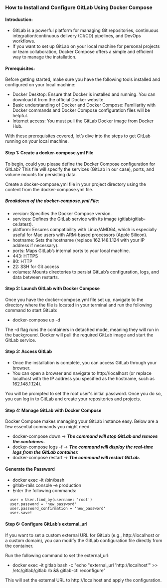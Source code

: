 ### How to Install and Configure GitLab Using Docker Compose

#### Introduction:

* GitLab is a powerful platform for managing Git repositories, continuous integration/continuous delivery (CI/CD) pipelines, and DevOps workflows. 
* If you want to set up GitLab on your local machine for personal projects or team collaboration, Docker Compose offers a simple and efficient way to manage the installation.

#### Prerequisites:

Before getting started, make sure you have the following tools installed and configured on your local machine:

* Docker Desktop: Ensure that Docker is installed and running. You can download it from the official Docker website.
* Basic understanding of Docker and Docker Compose: Familiarity with Docker commands and Docker Compose configuration files will be helpful.
* Internet access: You must pull the GitLab Docker image from Docker Hub.

With these prerequisites covered, let’s dive into the steps to get GitLab running on your local machine.

#### Step 1: Create a docker-compose.yml File

To begin, could you please define the Docker Compose configuration for GitLab? This file will specify the services (GitLab in our case), ports, and volume mounts for persisting data.

Create a docker-compose.yml file in your project directory using the content from the docker-compose.yml file. 


##### Breakdown of the docker-compose.yml File:

* version: Specifies the Docker Compose version.
* services: Defines the GitLab service with its image (gitlab/gitlab-ce:latest).
* platform: Ensures compatibility with Linux/AMD64, which is especially useful for Mac users with ARM-based processors (Apple Silicon).
* hostname: Sets the hostname (replace 162.148.1.124 with your IP address if necessary).
* ports: Maps GitLab’s internal ports to your local machine.
* 443: HTTPS
* 80: HTTP
* 22: SSH for Git access
* volumes: Mounts directories to persist GitLab’s configuration, logs, and data between restarts.

#### Step 2: Launch GitLab with Docker Compose

Once you have the docker-compose.yml file set up, navigate to the directory where the file is located in your terminal and run the following command to start GitLab:

* docker-compose up -d

The -d flag runs the containers in detached mode, meaning they will run in the background. Docker will pull the required GitLab image and start the GitLab service.

#### Step 3: Access GitLab

* Once the installation is complete, you can access GitLab through your browser.
* You can open a browser and navigate to http://localhost (or replace localhost with the IP address you specified as the hostname, such as 162.148.1.124).

You will be prompted to set the root user's initial password. Once you do so, you can log in to GitLab and create your repositories and projects.

#### Step 4: Manage GitLab with Docker Compose

Docker Compose makes managing your GitLab instance easy. Below are a few essential commands you might need:
* docker-compose down   -> ***The command will stop GitLab and remove the containers.***
* docker-compose logs -f  -> ***The command will display the real-time logs from the GitLab container.***
* docker-compose restart -> ***The command will restart GitLab.***

#### Generate the Password
* docker exec -it <gitlab-container-name> /bin/bash
* gitlab-rails console -e production
* Enter the following commands:
```
  user = User.find_by(username: 'root')
  user.password = 'new_password'
  user.password_confirmation = 'new_password'
  user.save!
```

#### Step 6: Configure GitLab’s external_url

If you want to set a custom external URL for GitLab (e.g., http://localhost or a custom domain), you can modify the GitLab configuration file directly from the container.

Run the following command to set the external_url:

* docker exec -it gitlab bash -c "echo \"external_url 'http://localhost'\" >> /etc/gitlab/gitlab.rb && gitlab-ctl reconfigure"

This will set the external URL to http://localhost and apply the configuration.

